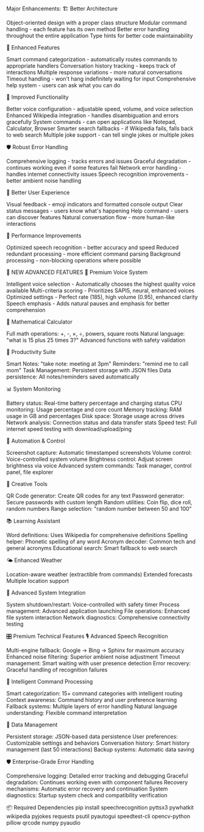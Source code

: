 Major Enhancements:
🏗️ Better Architecture

Object-oriented design with a proper class structure
Modular command handling - each feature has its own method
Better error handling throughout the entire application
Type hints for better code maintainability

🎯 Enhanced Features

Smart command categorization - automatically routes commands to appropriate handlers
Conversation history tracking - keeps track of interactions
Multiple response variations - more natural conversations
Timeout handling - won't hang indefinitely waiting for input
Comprehensive help system - users can ask what you can do

🔧 Improved Functionality

Better voice configuration - adjustable speed, volume, and voice selection
Enhanced Wikipedia integration - handles disambiguation and errors gracefully
System commands - can open applications like Notepad, Calculator, Browser
Smarter search fallbacks - if Wikipedia fails, falls back to web search
Multiple joke support - can tell single jokes or multiple jokes

🛡️ Robust Error Handling

Comprehensive logging - tracks errors and issues
Graceful degradation - continues working even if some features fail
Network error handling - handles internet connectivity issues
Speech recognition improvements - better ambient noise handling

🎨 Better User Experience

Visual feedback - emoji indicators and formatted console output
Clear status messages - users know what's happening
Help command - users can discover features
Natural conversation flow - more human-like interactions

🚀 Performance Improvements

Optimized speech recognition - better accuracy and speed
Reduced redundant processing - more efficient command parsing
Background processing - non-blocking operations where possible

🌟 NEW ADVANCED FEATURES
🎤 Premium Voice System

Intelligent voice selection - Automatically chooses the highest quality voice available
Multi-criteria scoring - Prioritizes SAPI5, neural, enhanced voices
Optimized settings - Perfect rate (185), high volume (0.95), enhanced clarity
Speech emphasis - Adds natural pauses and emphasis for better comprehension

🧮 Mathematical Calculator

Full math operations: +, -, ×, ÷, powers, square roots
Natural language: "what is 15 plus 25 times 3?"
Advanced functions with safety validation

📝 Productivity Suite

Smart Notes: "take note: meeting at 3pm"
Reminders: "remind me to call mom"
Task Management: Persistent storage with JSON files
Data persistence: All notes/reminders saved automatically

📊 System Monitoring

Battery status: Real-time battery percentage and charging status
CPU monitoring: Usage percentage and core count
Memory tracking: RAM usage in GB and percentages
Disk space: Storage usage across drives
Network analysis: Connection status and data transfer stats
Speed test: Full internet speed testing with download/upload/ping

🎯 Automation & Control

Screenshot capture: Automatic timestamped screenshots
Volume control: Voice-controlled system volume
Brightness control: Adjust screen brightness via voice
Advanced system commands: Task manager, control panel, file explorer

🎨 Creative Tools

QR Code generator: Create QR codes for any text
Password generator: Secure passwords with custom length
Random utilities: Coin flip, dice roll, random numbers
Range selection: "random number between 50 and 100"

📚 Learning Assistant

Word definitions: Uses Wikipedia for comprehensive definitions
Spelling helper: Phonetic spelling of any word
Acronym decoder: Common tech and general acronyms
Educational search: Smart fallback to web search

🌤️ Enhanced Weather

Location-aware weather (extractible from commands)
Extended forecasts
Multiple location support

🔧 Advanced System Integration

System shutdown/restart: Voice-controlled with safety timer
Process management: Advanced application launching
File operations: Enhanced file system interaction
Network diagnostics: Comprehensive connectivity testing

🎛️ Premium Technical Features
🎙️ Advanced Speech Recognition

Multi-engine fallback: Google → Bing → Sphinx for maximum accuracy
Enhanced noise filtering: Superior ambient noise adjustment
Timeout management: Smart waiting with user presence detection
Error recovery: Graceful handling of recognition failures

🧠 Intelligent Command Processing

Smart categorization: 15+ command categories with intelligent routing
Context awareness: Command history and user preference learning
Fallback systems: Multiple layers of error handling
Natural language understanding: Flexible command interpretation

💾 Data Management

Persistent storage: JSON-based data persistence
User preferences: Customizable settings and behaviors
Conversation history: Smart history management (last 50 interactions)
Backup systems: Automatic data saving

🛡️ Enterprise-Grade Error Handling

Comprehensive logging: Detailed error tracking and debugging
Graceful degradation: Continues working even with component failures
Recovery mechanisms: Automatic error recovery and continuation
System diagnostics: Startup system check and compatibility verification

📦 Required Dependencies
pip install speechrecognition pyttsx3 pywhatkit wikipedia pyjokes requests psutil pyautogui speedtest-cli opencv-python pillow qrcode numpy pyaudio